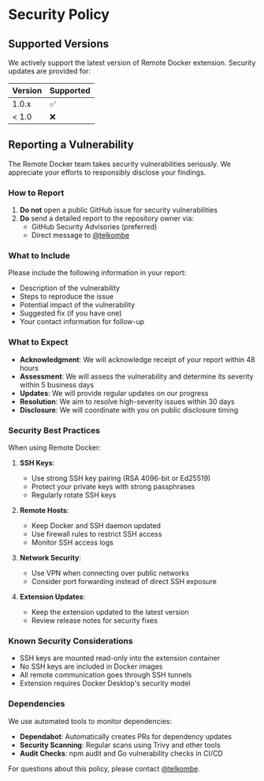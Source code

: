 # Security Policy

## Supported Versions

We actively support the latest version of Remote Docker extension. Security updates are provided for:

| Version | Supported          |
| ------- | ------------------ |
| 1.0.x   | :white_check_mark: |
| < 1.0   | :x:                |

## Reporting a Vulnerability

The Remote Docker team takes security vulnerabilities seriously. We appreciate your efforts to responsibly disclose your findings.

### How to Report

1. **Do not** open a public GitHub issue for security vulnerabilities
2. **Do** send a detailed report to the repository owner via:
   - GitHub Security Advisories (preferred)
   - Direct message to [@telkombe](https://github.com/telkombe)

### What to Include

Please include the following information in your report:

- Description of the vulnerability
- Steps to reproduce the issue
- Potential impact of the vulnerability
- Suggested fix (if you have one)
- Your contact information for follow-up

### What to Expect

- **Acknowledgment**: We will acknowledge receipt of your report within 48 hours
- **Assessment**: We will assess the vulnerability and determine its severity within 5 business days
- **Updates**: We will provide regular updates on our progress
- **Resolution**: We aim to resolve high-severity issues within 30 days
- **Disclosure**: We will coordinate with you on public disclosure timing

### Security Best Practices

When using Remote Docker:

1. **SSH Keys**: 
   - Use strong SSH key pairing (RSA 4096-bit or Ed25519)
   - Protect your private keys with strong passphrases
   - Regularly rotate SSH keys

2. **Remote Hosts**:
   - Keep Docker and SSH daemon updated
   - Use firewall rules to restrict SSH access
   - Monitor SSH access logs

3. **Network Security**:
   - Use VPN when connecting over public networks
   - Consider port forwarding instead of direct SSH exposure

4. **Extension Updates**:
   - Keep the extension updated to the latest version
   - Review release notes for security fixes

### Known Security Considerations

- SSH keys are mounted read-only into the extension container
- No SSH keys are included in Docker images
- All remote communication goes through SSH tunnels
- Extension requires Docker Desktop's security model

### Dependencies

We use automated tools to monitor dependencies:

- **Dependabot**: Automatically creates PRs for dependency updates
- **Security Scanning**: Regular scans using Trivy and other tools
- **Audit Checks**: npm audit and Go vulnerability checks in CI/CD

For questions about this policy, please contact [@telkombe](https://github.com/telkombe).